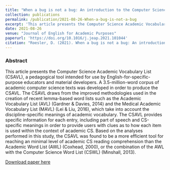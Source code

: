 ```yaml
---
title: "When a bug is not a bug: An introduction to the Computer Science Academic Vocabulary List"
collection: publications
permalink: /publication/2021-08-26-When-a-bug-is-not-a-bug
excerpt: 'This article presents the Computer Science Academic Vocabulary List (CSAVL), a pedagogical tool intended for use by English-for-specific-purpose educators and material developers.'
date: 2021-08-26
venue: "Journal of English for Academic Purposes"
paperurl: 'https://doi.org/10.1016/j.jeap.2021.101044'
citation: "Roesler, D. (2021). When a bug is not a bug: An introduction to the Computer Science Academic Vocabulary List, <i>Journal of English for Academic Purposes</i>, 101044."
---
```

### Abstract
This article presents the Computer Science Academic Vocabulary List (CSAVL), a pedagogical tool intended for use by English-for-specific-purpose educators and material developers. A 3.5-million-word corpus of academic computer science texts was developed in order to produce the CSAVL. The CSAVL draws from the improved methodologies used in the creation of recent lemma-based word lists such as the Academic Vocabulary List (AVL) (Gardner & Davies, 2014) and the Medical Academic Vocabulary List (MAVL) (Lei & Liu, 2016), which take into account the discipline-specific meanings of academic vocabulary. The CSAVL provides specific information for each entry, including part of speech and CS-specific meanings in order to provide users with clues as to how each item is used within the context of academic CS. Based on the analyses performed in this study, the CSAVL was found to be a more efficient tool for reaching an minimal level of academic CS reading comprehension than the Academic Word List (AWL) (Coxhead, 2000), or the combination of the AWL with the Computer Science Word List (CSWL) (Minshall, 2013).

[Download paper here](https://doi.org/10.1016/j.jeap.2021.101044)
